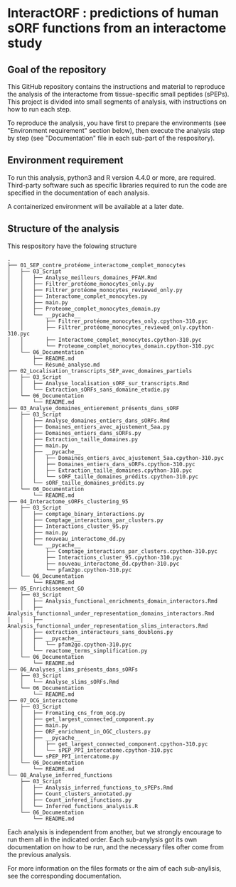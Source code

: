 # InteractORF : predictions of human sORF functions from an interactome study

## Goal of the repository
This GitHub repository contains the instructions and material to reproduce the analysis of the interactome from tissue-specific small peptides (sPEPs). This project is divided into small segments of analysis, with instructions on how to run each step. 

To reproduce the analysis, you have first to prepare the environments (see "Environment requirement" section below), then execute the analysis step by step (see "Documentation" file in each sub-part of the respository).

## Environment requirement
To run this analysis, python3 and R version 4.4.0 or more, are required. 
Third-party software such as specific libraries required to run the code are specified in the documentation of each analysis.

A containerized environment will be available at a later date. 

## Structure of the analysis

This respository have the folowing structure 

```
.
├── 01_SEP_contre_protéome_interactome_complet_monocytes
│   ├── 03_Script
│   │   ├── Analyse_meilleurs_domaines_PFAM.Rmd
│   │   ├── Filtrer_protéome_monocytes_only.py
│   │   ├── Filtrer_protéome_monocytes_reviewed_only.py
│   │   ├── Interactome_complet_monocytes.py
│   │   ├── main.py
│   │   ├── Proteome_complet_monocytes_domain.py
│   │   └── __pycache__
│   │       ├── Filtrer_protéome_monocytes_only.cpython-310.pyc
│   │       ├── Filtrer_protéome_monocytes_reviewed_only.cpython-310.pyc
│   │       ├── Interactome_complet_monocytes.cpython-310.pyc
│   │       └── Proteome_complet_monocytes_domain.cpython-310.pyc
│   └── 06_Documentation
│       ├── README.md
│       └── Résumé_analyse.md
├── 02_Localisation_transcripts_SEP_avec_domaines_partiels
│   ├── 03_Script
│   │   ├── Analyse_localisation_sORF_sur_transcripts.Rmd
│   │   └── Extraction_sORFs_sans_domaine_etudie.py
│   └── 06_Documentation
│       └── README.md
├── 03_Analyse_domaines_entierement_présents_dans_sORF
│   ├── 03_Script
│   │   ├── Analyse_domaines_entiers_dans_sORFs.Rmd
│   │   ├── Domaines_entiers_avec_ajustement_5aa.py
│   │   ├── Domaines_entiers_dans_sORFs.py
│   │   ├── Extraction_taille_domaines.py
│   │   ├── main.py
│   │   ├── __pycache__
│   │   │   ├── Domaines_entiers_avec_ajustement_5aa.cpython-310.pyc
│   │   │   ├── Domaines_entiers_dans_sORFs.cpython-310.pyc
│   │   │   ├── Extraction_taille_domaines.cpython-310.pyc
│   │   │   └── sORF_taille_domaines_prédits.cpython-310.pyc
│   │   └── sORF_taille_domaines_prédits.py
│   └── 06_Documentation
│       └── README.md
├── 04_Interactome_sORFs_clustering_95
│   ├── 03_Script
│   │   ├── comptage_binary_interactions.py
│   │   ├── Comptage_interactions_par_clusters.py
│   │   ├── Interactions_cluster_95.py
│   │   ├── main.py
│   │   ├── nouveau_interactome_dd.py
│   │   └── __pycache__
│   │       ├── Comptage_interactions_par_clusters.cpython-310.pyc
│   │       ├── Interactions_cluster_95.cpython-310.pyc
│   │       ├── nouveau_interactome_dd.cpython-310.pyc
│   │       └── pfam2go.cpython-310.pyc
│   └── 06_Documentation
│       └── README.md
├── 05_Enrichissement_GO
│   ├── 03_Script
│   │   ├── Analysis_functional_enrichments_domain_interactors.Rmd
│   │   ├── Analysis_functionnal_under_representation_domains_interactors.Rmd
│   │   ├── Analysis_functionnal_under_representation_slims_interactors.Rmd
│   │   ├── extraction_interacteurs_sans_doublons.py
│   │   ├── __pycache__
│   │   │   └── pfam2go.cpython-310.pyc
│   │   └── reactome_terms_simplification.py
│   └── 06_Documentation
│       └── README.md
├── 06_Analyses_slims_présents_dans_sORFs
│   ├── 03_Script
│   │   └── Analyse_slims_sORFs.Rmd
│   └── 06_Documentation
│       └── README.md
├── 07_OCG_interactome
│   ├── 03_Script
│   │   ├── Fromating_cns_from_ocg.py
│   │   ├── get_largest_connected_component.py
│   │   ├── main.py
│   │   ├── ORF_enrichment_in_OGC_clusters.py
│   │   ├── __pycache__
│   │   │   ├── get_largest_connected_component.cpython-310.pyc
│   │   │   └── sPEP_PPI_intercatome.cpython-310.pyc
│   │   └── sPEP_PPI_intercatome.py
│   └── 06_Documentation
│       └── README.md
└── 08_Analyse_inferred_functions
    ├── 03_Script
    │   ├── Analysis_inferred_functions_to_sPEPs.Rmd
    │   ├── Count_clusters_annotated.py
    │   ├── Count_infered_ifunctions.py
    │   └── Inferred_functions_analysis.R
    └── 06_Documentation
        └── README.md

```
Each analysis is independent from another, but we strongly encourage to run them all in the indicated order. Each sub-anylysis got its own documentation on how to be run, and the necessary files ofter come from the previous analysis.

For more information on the files formats or the aim of each sub-anylisis, see the corresponding documentation.

